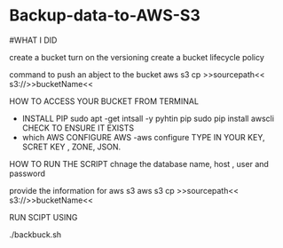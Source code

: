 # Backup-data-to-AWS-S3
#WHAT I DID 

  create a bucket 
  turn on the versioning 
  create a bucket lifecycle policy 

  command to push  an abject to the bucket 
  aws s3 cp >>sourcepath<< s3://>>bucketName<<

  HOW TO ACCESS YOUR BUCKET FROM TERMINAL
-  INSTALL PIP 
  sudo apt -get intsall -y pyhtin pip
  sudo pip install awscli
   CHECK TO ENSURE IT EXISTS
  - which AWS
   CONFIGURE AWS
  -aws configure
   TYPE IN YOUR KEY, SCRET KEY , ZONE, JSON.
 
  HOW TO RUN THE SCRIPT 
   chnage the  database name, host , user and password 
 
   provide the information for aws s3 
   aws s3 cp >>sourcepath<< s3://>>bucketName<<
 
   RUN SCIPT USING 
 
  ./backbuck.sh
 
 
